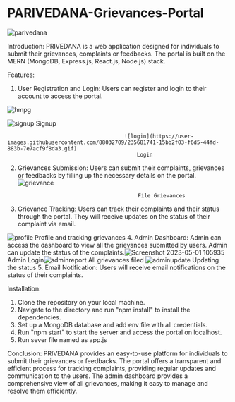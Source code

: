 # PARIVEDANA-Grievances-Portal
![parivedana](https://user-images.githubusercontent.com/88032709/235683236-8e08ba12-91ff-4262-bad6-34ee524d8620.png)

Introduction:
PRIVEDANA is a web application designed for individuals to submit their grievances, complaints or feedbacks. The portal is built on the MERN (MongoDB, Express.js, React.js, Node.js) stack.

Features:

1. User Registration and Login: Users can register and login to their account to access the portal.

![hmpg](https://user-images.githubusercontent.com/88032709/235680464-7c51a7b4-b73b-415f-949f-c607ee75e02b.png)

![signup](https://user-images.githubusercontent.com/88032709/235681670-5f09efa8-bb0d-4f57-bb6c-38549222a1e5.gif)
                                             Signup
                                             
                                             
                                         ![login](https://user-images.githubusercontent.com/88032709/235681741-15bb2f03-f6d5-44fd-883b-7e7acf9f8da3.gif)
                                             Login    

2. Grievances Submission: Users can submit their complaints, grievances or feedbacks by filling up the necessary details on the portal.
![grievance](https://user-images.githubusercontent.com/88032709/235681926-a1e3a01d-d1c2-4b8e-a90d-011c9d2855d5.png)

                                             File Grievances
 
3. Grievance Tracking: Users can track their complaints and their status through the portal. They will receive updates on the status of their complaint via email.
 
  ![profile](https://user-images.githubusercontent.com/88032709/235682107-c91f6013-9cc5-4581-a926-86b01c48716d.png)
                                            Profile and tracking grievances
4. Admin Dashboard: Admin can access the dashboard to view all the grievances submitted by users. Admin can update the status of the complaints.![Screenshot 2023-05-01 105935](https://user-images.githubusercontent.com/88032709/235682532-cbc16a4b-e47a-4e67-ab5c-9c0f7a0609de.png)
                                        Admin Login![adminreport](https://user-images.githubusercontent.com/88032709/235682814-a5ebe8f8-3f6c-46c2-bfa0-2cdcb3b6a757.png)
                                            All grievances filed
![adminupdate](https://user-images.githubusercontent.com/88032709/235682703-3ace3e27-b494-4aa4-af98-3956ae3847e1.png)
                                      Updating the status
5. Email Notification: Users will receive email notifications on the status of their complaints.


Installation:

1. Clone the repository on your local machine.
2. Navigate to the directory and run "npm install" to install the dependencies.
3. Set up a MongoDB database and add env file with all credentials.
4. Run "npm start" to start the server and access the portal on localhost.
5. Run sever file named as app.js 


Conclusion:
PRIVEDANA provides an easy-to-use platform for individuals to submit their grievances or feedbacks. The portal offers a transparent and efficient process for tracking complaints, providing regular updates and communication to the users. The admin dashboard provides a comprehensive view of all grievances, making it easy to manage and resolve them efficiently.
